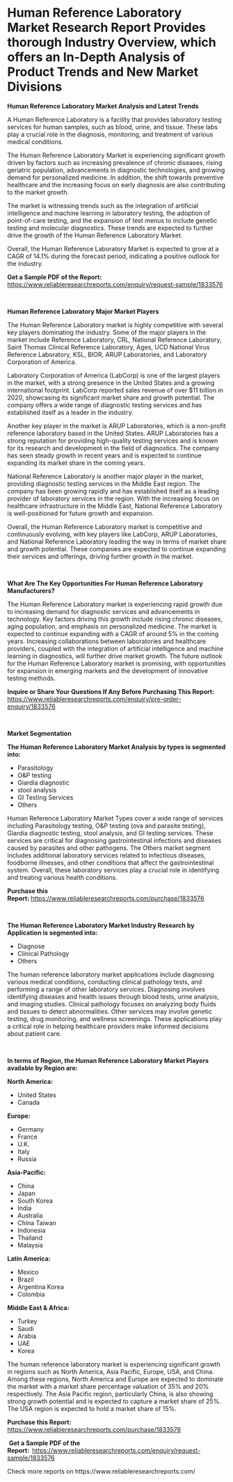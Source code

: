 <p><h1>Human Reference Laboratory Market Research Report Provides thorough Industry Overview, which offers an In-Depth Analysis of Product Trends and New Market Divisions</h1></p><p><strong>Human Reference Laboratory Market Analysis and Latest Trends</strong></p>
<p><p>A Human Reference Laboratory is a facility that provides laboratory testing services for human samples, such as blood, urine, and tissue. These labs play a crucial role in the diagnosis, monitoring, and treatment of various medical conditions.</p><p>The Human Reference Laboratory Market is experiencing significant growth driven by factors such as increasing prevalence of chronic diseases, rising geriatric population, advancements in diagnostic technologies, and growing demand for personalized medicine. In addition, the shift towards preventive healthcare and the increasing focus on early diagnosis are also contributing to the market growth.</p><p>The market is witnessing trends such as the integration of artificial intelligence and machine learning in laboratory testing, the adoption of point-of-care testing, and the expansion of test menus to include genetic testing and molecular diagnostics. These trends are expected to further drive the growth of the Human Reference Laboratory Market.</p><p>Overall, the Human Reference Laboratory Market is expected to grow at a CAGR of 14.1% during the forecast period, indicating a positive outlook for the industry.</p></p>
<p><strong>Get a Sample PDF of the Report:&nbsp;</strong> <a href="https://www.reliableresearchreports.com/enquiry/request-sample/1833576">https://www.reliableresearchreports.com/enquiry/request-sample/1833576</a></p>
<p>&nbsp;</p>
<p><strong>Human Reference Laboratory Major Market Players</strong></p>
<p><p>The Human Reference Laboratory market is highly competitive with several key players dominating the industry. Some of the major players in the market include Reference Laboratory, CRL, National Reference Laboratory, Saint Thomas Clinical Reference Laboratory, Ages, UCD National Virus Reference Laboratory, KSL, BIOR, ARUP Laboratories, and Laboratory Corporation of America.</p><p>Laboratory Corporation of America (LabCorp) is one of the largest players in the market, with a strong presence in the United States and a growing international footprint. LabCorp reported sales revenue of over $11 billion in 2020, showcasing its significant market share and growth potential. The company offers a wide range of diagnostic testing services and has established itself as a leader in the industry.</p><p>Another key player in the market is ARUP Laboratories, which is a non-profit reference laboratory based in the United States. ARUP Laboratories has a strong reputation for providing high-quality testing services and is known for its research and development in the field of diagnostics. The company has seen steady growth in recent years and is expected to continue expanding its market share in the coming years.</p><p>National Reference Laboratory is another major player in the market, providing diagnostic testing services in the Middle East region. The company has been growing rapidly and has established itself as a leading provider of laboratory services in the region. With the increasing focus on healthcare infrastructure in the Middle East, National Reference Laboratory is well-positioned for future growth and expansion.</p><p>Overall, the Human Reference Laboratory market is competitive and continuously evolving, with key players like LabCorp, ARUP Laboratories, and National Reference Laboratory leading the way in terms of market share and growth potential. These companies are expected to continue expanding their services and offerings, driving further growth in the market.</p></p>
<p>&nbsp;</p>
<p><strong>What Are The Key Opportunities For Human Reference Laboratory Manufacturers?</strong></p>
<p><p>The Human Reference Laboratory market is experiencing rapid growth due to increasing demand for diagnostic services and advancements in technology. Key factors driving this growth include rising chronic diseases, aging population, and emphasis on personalized medicine. The market is expected to continue expanding with a CAGR of around 5% in the coming years. Increasing collaborations between laboratories and healthcare providers, coupled with the integration of artificial intelligence and machine learning in diagnostics, will further drive market growth. The future outlook for the Human Reference Laboratory market is promising, with opportunities for expansion in emerging markets and the development of innovative testing methods.</p></p>
<p><strong>Inquire or Share Your Questions If Any Before Purchasing This Report:</strong> <a href="https://www.reliableresearchreports.com/enquiry/pre-order-enquiry/1833576">https://www.reliableresearchreports.com/enquiry/pre-order-enquiry/1833576</a></p>
<p>&nbsp;</p>
<p><strong>Market Segmentation</strong></p>
<p><strong>The Human Reference Laboratory Market Analysis by types is segmented into:</strong></p>
<p><ul><li>Parasitology</li><li>O&P testing</li><li>Giardia diagnostic</li><li>stool analysis</li><li>GI Testing Services</li><li>Others</li></ul></p>
<p><p>Human Reference Laboratory Market Types cover a wide range of services including Parasitology testing, O&P testing (ova and parasite testing), Giardia diagnostic testing, stool analysis, and GI testing services. These services are critical for diagnosing gastrointestinal infections and diseases caused by parasites and other pathogens. The Others market segment includes additional laboratory services related to infectious diseases, foodborne illnesses, and other conditions that affect the gastrointestinal system. Overall, these laboratory services play a crucial role in identifying and treating various health conditions.</p></p>
<p><strong>Purchase this Report:&nbsp;</strong><a href="https://www.reliableresearchreports.com/purchase/1833576">https://www.reliableresearchreports.com/purchase/1833576</a></p>
<p>&nbsp;</p>
<p><strong>The Human Reference Laboratory Market Industry Research by Application is segmented into:</strong></p>
<p><ul><li>Diagnose</li><li>Clinical Pathology</li><li>Others</li></ul></p>
<p><p>The human reference laboratory market applications include diagnosing various medical conditions, conducting clinical pathology tests, and performing a range of other laboratory services. Diagnosing involves identifying diseases and health issues through blood tests, urine analysis, and imaging studies. Clinical pathology focuses on analyzing body fluids and tissues to detect abnormalities. Other services may involve genetic testing, drug monitoring, and wellness screenings. These applications play a critical role in helping healthcare providers make informed decisions about patient care.</p></p>
<p>&nbsp;</p>
<p><strong>In terms of Region, the Human Reference Laboratory Market Players available by Region are:</strong></p>
<p>
    <p> <strong> North America: </strong>
        <ul>
            <li>United States</li>
            <li>Canada</li>
        </ul>
        </p> 
    <p> <strong> Europe: </strong>
        <ul>
            <li>Germany</li>
            <li>France</li>
            <li>U.K.</li>
            <li>Italy</li>
            <li>Russia</li>
        </ul>
        </p> 
    <p> <strong> Asia-Pacific: </strong>
        <ul>
            <li>China</li>
            <li>Japan</li>
            <li>South Korea</li>
            <li>India</li>
            <li>Australia</li>
            <li>China Taiwan</li>
            <li>Indonesia</li>
            <li>Thailand</li>
            <li>Malaysia</li>
        </ul>
        </p> 
    <p> <strong> Latin America: </strong>
        <ul>
            <li>Mexico</li>
            <li>Brazil</li>
            <li>Argentina Korea</li>
            <li>Colombia</li>
        </ul>
        </p> 
    <p> <strong> Middle East & Africa: </strong>
        <ul>
            <li>Turkey</li>
            <li>Saudi</li>
            <li>Arabia</li>
            <li>UAE</li>
            <li>Korea</li>
        </ul>
    </p>
    </p>
<p><p>The human reference laboratory market is experiencing significant growth in regions such as North America, Asia Pacific, Europe, USA, and China. Among these regions, North America and Europe are expected to dominate the market with a market share percentage valuation of 35% and 20% respectively. The Asia Pacific region, particularly China, is also showing strong growth potential and is expected to capture a market share of 25%. The USA region is expected to hold a market share of 15%.</p></p>
<p><strong>Purchase this Report: </strong><a href="https://www.reliableresearchreports.com/purchase/1833576">https://www.reliableresearchreports.com/purchase/1833576</a></p>
<p>&nbsp;<strong>Get a Sample PDF of the Report:&nbsp;&nbsp;</strong><a href="https://www.reliableresearchreports.com/enquiry/request-sample/1833576">https://www.reliableresearchreports.com/enquiry/request-sample/1833576</a></p>
<p><strong></strong></p>
<p>Check more reports on https://www.reliableresearchreports.com/</p>